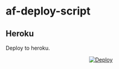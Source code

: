 # af-deploy-script

<!-- ## Railway

[![Deploy on Railway](https://railway.app/button.svg)](https://railway.app/new/template?template=)
<br> -->

## Heroku

Deploy to heroku.
<p align="center">
<a href="https://heroku.com/deploy">
  <img src="https://www.herokucdn.com/deploy/button.svg" alt="Deploy">
</a>
</p>


